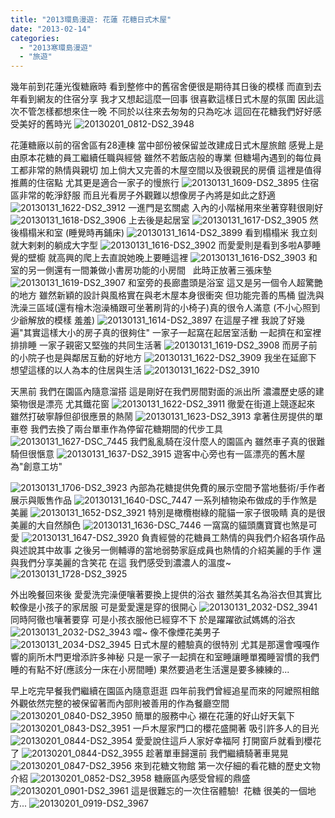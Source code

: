 ```yaml
---
title: "2013環島漫遊: 花蓮 花糖日式木屋"
date: "2013-02-14"
categories: 
  - "2013寒環島漫遊"
  - "旅遊"
---
```


幾年前到花蓮光復糖廠時 看到整修中的舊宿舍便很是期待其日後的模樣 而直到去年看到網友的住宿分享 我才又想起這麼一回事 很喜歡這樣日式木屋的氛圍 因此這次不管怎樣都想來住一晚 不同於以往來去匆匆的只為吃冰 這回在花糖我們好好感受美好的舊時光 ![20130201_0812-DS2_3948](images/8449850672_b30a368e8b.jpg) 

花蓮糖廠以前的宿舍區有28連棟 當中部份被保留並改建成日式木屋旅館 感覺上是由原本花糖的員工繼續任職與經營 雖然不若飯店般的專業 但糖場內遇到的每位員工都非常的熱情與親切 加上倘大又完善的木屋空間以及很親民的房價 這裡是值得推薦的住宿點 尤其更是適合一家子的慢旅行 ![20130131_1609-DS2_3895](images/8448730749_19d04b4abc.jpg) 住宿區非常的乾淨舒服 而且光看房子外觀難以想像房子內將是如此之舒適 ![20130131_1622-DS2_3912](images/8449814710_b4711ae5b2.jpg) 一進門是玄關處 入內的小階梯用來坐著穿鞋很剛好 ![20130131_1618-DS2_3906](images/8449815414_943ee75e34.jpg) 上去後是起居室 ![20130131_1617-DS2_3905](images/8448729791_f3ce1860a3.jpg) 然後榻榻米和室 (睡覺時再鋪床) ![20130131_1614-DS2_3899](images/8449816160_651b120878.jpg) 看到榻榻米 我立刻就大剌剌的躺成大字型 ![20130131_1616-DS2_3902](images/8449815774_968e5329d1.jpg) 而愛愛則是看到多啦A夢睡覺的壁櫥 就高興的爬上去直說她晚上要睡這裡 ![20130131_1616-DS2_3903](images/8448729905_c4fdff0659.jpg) 和室的另一側還有一間兼做小書房功能的小房間   此時正放著三張床墊 ![20130131_1619-DS2_3907](images/8448729617_6838fc22ae.jpg) 和室旁的長廊盡頭是浴室 這又是另一個令人超驚艷的地方 雖然新穎的設計與風格實在與老木屋本身很衝突 但功能完善的馬桶 盥洗與洗澡三區域(還有檜木泡澡桶跟可坐著刷背的小椅子)真的很令人滿意 (不小心照到少爺解放的模樣 羞羞) ![20130131_1614-DS2_3897](images/8448730583_0c68f14c42.jpg) 在這屋子裡 我說了好幾遍"其實這樣大小的房子真的很夠住" 一家子一起窩在起居室活動 一起擠在和室裡排排睡 一家子親密又堅強的共同生活著 ![20130131_1619-DS2_3908](images/8448729493_0909697bb2.jpg) 而房子前的小院子也是與鄰居互動的好地方 ![20130131_1622-DS2_3909](images/8449815070_d963c8556e.jpg) 我坐在延廊下 想望這樣的以人為本的住居與生活 ![20130131_1622-DS2_3910](images/8448729257_dda4c9a868.jpg) 

天黑前 我們在園區內隨意溜搭 這是剛好在我們房間對面的派出所 濃濃歷史感的建築物很是漂亮 尤其鐵花窗 ![20130131_1622-DS2_3911](images/8449814822_9da90d34cc.jpg) 徹愛在街道上競逐起來 雖然打破寧靜但卻很應景的熱鬧 ![20130131_1623-DS2_3913](images/8449814572_9234989b45.jpg) 拿著住房提供的單車卷 我們去換了兩台單車作為停留花糖期間的代步工具 ![20130131_1627-DSC_7445](images/8449814298_dde86ca2bc.jpg) 我們亂亂騎在沒什麼人的園區內 雖然車子真的很難騎但很愜意 ![20130131_1637-DS2_3915](images/8449814006_7b06a09644.jpg) 遊客中心旁也有一區漂亮的舊木屋 為"創意工坊"

 ![20130131_1706-DS2_3923](images/8448727523_43e317bc1a.jpg) 內部為花糖提供免費的展示空間予當地藝術/手作者展示與販售作品 ![20130131_1640-DSC_7447](images/8449813716_d17cfa28c8.jpg) 一系列植物染布做成的手作煞是美麗 ![20130131_1652-DS2_3921](images/8449813394_9cae4c8f9d.jpg) 特別是橄欖樹綠的龍貓一家子很吸睛 真的是很美麗的大自然顏色 ![20130131_1636-DSC_7446](images/8449814148_7d02babaee.jpg) 一窩窩的貓頭鷹寶寶也煞是可愛 ![20130131_1647-DS2_3920](images/8448727807_69baf8f5db.jpg) 負責經營的花糖員工熱情的與我們介紹各項作品與述說其中故事 之後另一側輔導的當地弱勢家庭成員也熱情的介紹美麗的手作 還與我們分享美麗的含笑花 在這 我們感受到濃濃人的溫度~ ![20130131_1728-DS2_3925](images/8448727305_2e299ee0e2.jpg) 

外出晚餐回來後 愛愛洗完澡便嚷著要換上提供的浴衣 雖然美其名為浴衣但其實比較像是小孩子的家居服 可是愛愛還是穿的很開心 ![20130131_2032-DS2_3941](images/8448725727_4fdc34acb6.jpg) 同時阿徹也嚷著要穿 可是小孩衣服他已經穿不下 於是躍躍欲試媽媽的浴衣 ![20130131_2032-DS2_3943](images/8449811436_b9deac30bf.jpg) 噹~ 像不像煙花美男子 ![20130131_2034-DS2_3945](images/8448725495_ed53cef751.jpg) 日式木屋的體驗真的很特別 尤其是那還會嘎嘎作響的廁所木門更增添許多神秘 只是一家子一起擠在和室睡讓睡單獨睡習慣的我們睡的有點不好(應該分一床在小房間睡) 果然要過老生活還是要多練練的...

早上吃完早餐我們繼續在園區內隨意逛逛 四年前我們曾經追星而來的阿嬤照相館 外觀依然完整的被保留著而內部則被善用的作為餐廳空間 ![20130201_0840-DS2_3950](images/8448765355_401255beba.jpg) 簡單的服務中心 襯在花蓮的好山好天氣下 ![20130201_0843-DS2_3951](images/8448765271_afa01e9340.jpg) 一戶木屋家門口的櫻花盛開著 吸引許多人的目光 ![20130201_0844-DS2_3954](images/8449850200_1593f582bc.jpg) 愛愛說住這戶人家好幸福阿 打開窗戶就看到櫻花了 ![20130201_0844-DS2_3955](images/8449850074_51521e6ccd.jpg) 趁著單車歸還前 我們繼續騎著車晃晃 ![20130201_0847-DS2_3956](images/8449849972_c3d6d72df8.jpg) 來到花糖文物館 第一次仔細的看花糖的歷史文物介紹 ![20130201_0852-DS2_3958](images/8448764507_46351d539d.jpg) 糖廠區內感受曾經的鼎盛 ![20130201_0901-DS2_3961](images/8449849606_f4592b5551.jpg) 這是很難忘的一次住宿體驗!  花糖 很美的一個地方... ![20130201_0919-DS2_3967](images/8448763949_bd9738d5c5.jpg)
